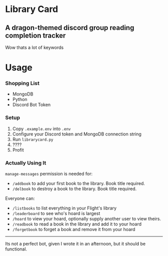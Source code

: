 # Library Card

## A dragon-themed discord group reading completion tracker
Wow thats a lot of keywords


# Usage

### Shopping List
- MongoDB
- Python
- Discord Bot Token

### Setup
1. Copy `.example.env` into `.env`
2. Configure your Discord token and MongoDB connection string
3. Run `librarycard.py`
4. ????
5. Profit

### Actually Using It

`manage-messages` permission is needed for:
  - `/addbook` to add your first book to the library. Book title required.
  - `/delbook` to destroy a book to the library. Book title required.
  
Everyone can:
  - `/listbooks` to list everything in your Flight's library
  - `/leaderboard` to see who's hoard is largest
  - `/hoard` to view your hoard, optionally supply another user to view theirs.
  - `/readbook` to read a book in the library and add it to your hoard
  - `/forgetbook` to forget a book and remove it from your hoard


***

Its not a perfect bot, given I wrote it in an afternoon, but it should be functional.